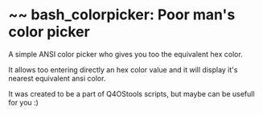 #    ~~ bash_colorpicker: Poor man's color picker
A simple ANSI color picker who gives you too the equivalent hex color.

It allows too entering directly an hex color value and it will display it's nearest equivalent ansi color.

It was created to be a part of Q4OStools scripts, but maybe can be usefull for you :)
